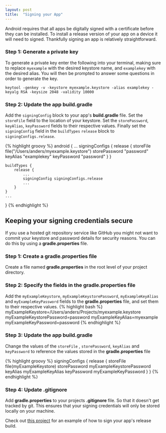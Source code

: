 ```yaml
---
layout: post
title:  "Signing your App"
---
```

Android requires that all apps be digitally signed with a certificate before they can be installed. To install a release version of your app on a device it will need to signed. Thankfully signing an app is relatively straightforward.

<!--more-->

### Step 1: Generate a private key
To generate a private key enter the following into your terminal, making sure to replace `myexample` with the
desired keystore name, and `examplekey` with the desired alias. You will then be prompted to answer some questions
in order to generate the key.

`keytool -genkey -v -keystore myexample.keystore -alias examplekey -keyalg RSA -keysize 2048 -validity 10000`

### Step 2: Update the app build.gradle

Add the `signingConfig` block to your app's **build.gradle** file. Set the `storeFile` field to the location of your keystore. Set the `storePassword`, `keyAlias`, `keyPassword` fields to their respective values. Finally set the `signingConfig` field in the `buildTypes` `release` block to `signingConfigs.release`.

{% highlight groovy %}
android {
    ...
    signingConfigs {
        release {
            storeFile file("/Users/anders/myexample.keystore")
            storePassword "password"
            keyAlias "examplekey"
            keyPassword "password"
        }
    }

    buildTypes {
        release {
            ...
            signingConfig signingConfigs.release
            ...
        }
    }
    ...
}
{% endhighlight %}

## Keeping your signing credentials secure
If you use a hosted git repository service like GitHub you might not want to commit your keystore and password details for security reasons. You can do this by using a **gradle.properties** file.

### Step 1: Create a gradle.properties file
Create a file named **gradle.properties** in the root level of your project directory.

### Step 2: Specify the fields in the gradle.properties file
Add the `myExampleKeystore`, `myExampleKeystorePassword`,  `myExampleKeyAlias` and `myExampleKeyPassword` fields to the **gradle.properties** file, and set them to their respective values.
{% highlight bash %}
myExampleKeystore=/Users/anders/Projects/myexample.keystore
myExampleKeystorePassword=password
myExampleKeyAlias=myexample
myExampleKeyPassword=password
{% endhighlight %}

### Step 3: Update the app build.gradle
Change the values of the `storeFile` , `storePassword`, `keyAlias` and `keyPassword` to reference the values stored in the **gradle.properties** file

{% highlight groovy %}
    signingConfigs {
        release {
            storeFile file(myExampleKeystore)
            storePassword myExampleKeystorePassword
            keyAlias myExampleKeyAlias
            keyPassword myExampleKeyPassword
        }
    }
{% endhighlight %}

### Step 4: Update .gitignore
Add  **gradle.properties** to your projects **.gitignore** file. So that it doesn't get tracked by git. This ensures that your signing credentials will only be stored locally on your machine.

Check out [this project] for an example of how to sign your app's release build.

[this project]: https://github.com/andersmurphy/chain/commit/531597724d68cf27d6e9fdd2e88f54fe4082c841
